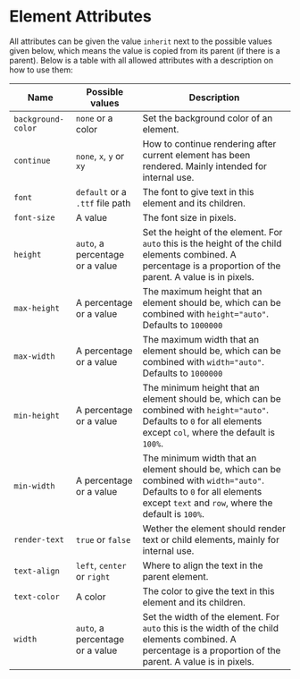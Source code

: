 
# Element Attributes

All attributes can be given the value `inherit` next to the possible values given below, which means the value is copied from its parent (if there is a parent). Below is a table with all allowed attributes with a description on how to use them:

| Name | Possible values | Description |
| --- | --- | --- |
| `background-color` | `none` or a color | Set the background color of an element. |
| `continue` | `none`, `x`, `y` or `xy` | How to continue rendering after current element has been rendered. Mainly intended for internal use. |
| `font` | `default` or a `.ttf` file path | The font to give text in this element and its children. |
| `font-size` | A value | The font size in pixels. |
| `height` | `auto`, a percentage or a value | Set the height of the element. For `auto` this is the height of the child elements combined. A percentage is a proportion of the parent. A value is in pixels. |
| `max-height` | A percentage or a value | The maximum height that an element should be, which can be combined with `height="auto"`. Defaults to `1000000` |
| `max-width` | A percentage or a value | The maximum width that an element should be, which can be combined with `width="auto"`. Defaults to `1000000` |
| `min-height` | A percentage or a value | The minimum height that an element should be, which can be combined with `height="auto"`. Defaults to `0` for all elements except `col`, where the default is `100%`. |
| `min-width` | A percentage or a value | The minimum width that an element should be, which can be combined with `width="auto"`. Defaults to `0` for all elements except `text` and `row`, where the default is `100%`. |
| `render-text` | `true` or `false` | Wether the element should render text or child elements, mainly for internal use. |
| `text-align` | `left`, `center` or `right` | Where to align the text in the parent element. |
| `text-color` | A color | The color to give the text in this element and its children. |
| `width` | `auto`, a percentage or a value | Set the width of the element. For `auto` this is the width of the child elements combined. A percentage is a proportion of the parent. A value is in pixels. |